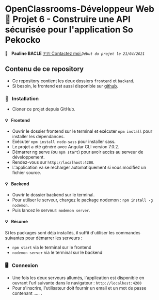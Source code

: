 #  OpenClassrooms-Développeur Web 📎 Projet 6 - Construire une API sécurisée pour l'application So Pekocko

👤 &nbsp; **Pauline BACLE** [🇫🇷 Contactez moi ](<bacle-pauline@orage.fr>)
_`Début du projet le 21/04/2021`_

## Contenu de ce repository

* Ce repository contient les deux dossiers `frontend` et `backend`.
* Si besoin, le frontend est aussi disponible sur [github](https://github.com/OpenClassrooms-Student-Center/dwj-projet6).


### 🔨 &nbsp; Installation

* Cloner ce projet depuis GitHub.

#### 💡 &nbsp; Frontend

* Ouvrir le dossier frontend sur le terminal  et exécuter  `npm install` pour installer les dépendances.
* Exécuter `npm install node-sass` pour installer sass.
* Le projet a été généré avec Angular CLI version 7.0.2.
* Démarrer ng serve (ou `npm start`) pour avoir accès au serveur de développement.
* Rendez-vous sur `http://localhost:4200`.
* L'application va se recharger automatiquement si vous modifiez un fichier source.

#### 💡 &nbsp; Backend

* Ouvrir le dossier backend sur le terminal.
* Pour utiliser le serveur, chargez le package nodemon : `npm install -g nodemon`.
* Puis lancez le serveur: `nodemon server`.

#### 💡 &nbsp; Résumé

Si les packages sont déja installés, il suffit d'utiliser les commandes suivantes pour démarrer les serveurs :
* `npm start` via le terminal sur le frontend
* `nodemon server` via le terminal sur le backend

### 🖥 &nbsp; Connexion

* Une fois les deux serveurs allumés, l'application est disponible en ouvrant l'url suivante dans le navigateur : `http://localhost:4200`
* Pour s'inscrire, l'utilisateur doit fournir un email et un mot de passe contenant ..... .

